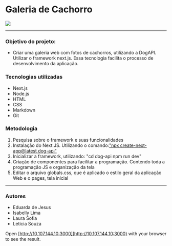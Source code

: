 # Galeria de Cachorro

![](./dog-api/public/dogs.png)

---

### Objetivo do projeto:
* Criar uma galeria web com fotos de cachorros, utilizando a DogAPI. Utilizar o framework next.js. Essa tecnologia facilita o processo de desenvolvimento da aplicação.

### Tecnologias utilizadas 
- Next.js
- Node.js
- HTML
- CSS
- Markdown 
- Git 

### Metodologia
1. Pesquisa sobre o framework e suas funcionalidades
2. Instalação do Next.JS. Utilizando o comando:["npx create-next-app@latest dog-api"](https://nextjs.org/docs)
3. Inicializar a framework, utilizando: 
"cd dog-api npm run dev"
4. Criação de componentes para facilitar a programação. Contendo toda a programação JS e organização da tela
5. Editar o arquivo globals.css, que é aplicado o estilo geral da aplicação Web e o pages, tela inicial 

---

### Autores
- Eduarda de Jesus
- Isabelly Lima
- Laura Sofia
- Letícia Souza

Open [http://10.107.144.10:3000](http://10.107.144.10:3000) with your browser to see the result.

